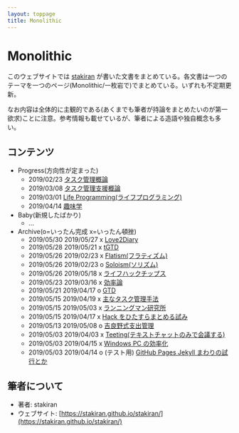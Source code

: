 ```yaml
---
layout: toppage
title: Monolithic
---
```


# Monolithic
このウェブサイトでは [stakiran](https://stakiran.github.io/stakiran/) が書いた文書をまとめている。各文書は一つのテーマを一つのページ(Monolithic/一枚岩で)でまとめている。いずれも不定期更新。

なお内容は全体的に主観的である(あくまでも筆者が持論をまとめたいのが第一欲求)ことに注意。参考情報も載せているが、筆者による造語や独自概念も多い。

## コンテンツ
- Progress(方向性が定まった)
  - 2019/02/23 [タスク管理概論](task_management.md)
  - 2019/03/08 [タスク管理支援概論](task_management_support.md)
  - 2019/03/01 [Life Programming(ライフプログラミング)](life_programming.md)
  - 2019/04/14 [趣味学](hobbilogy.md)
- Baby(新規したばかり)
  - ...
- Archive(o=いったん完成 x=いったん頓挫)
  - 2019/05/30 2019/05/27 x [Love2Diary](diary.md)
  - 2019/05/28 2019/05/21 x [tGTD](tgtd.md)
  - 2019/05/26 2019/02/23 x [Flatism(フラティズム)](flatism.md)
  - 2019/05/26 2019/02/23 o [Soloism(ソリズム)](soloism.md)
  - 2019/05/26 2019/05/18 x [ライフハックチップス](lifehack_tips.md)
  - 2019/05/23 2019/03/16 x [効率論](efficy.md)
  - 2019/05/21 2019/04/17 o [GTD](gtd.md)
  - 2019/05/15 2019/04/19 x [主なタスク管理手法](task_management_methods.md)
  - 2019/05/15 2019/05/03 x [ランニングマン研究所](runningman.md)
  - 2019/05/15 2019/04/17 x [Hack をひたすらまとめる試み](hacks.md)
  - 2019/05/13 2019/05/08 o [吉良野式支出管理](staspecon.md)
  - 2019/05/03 2019/04/03 x [Teeting(テキストチャットのみで会議する)](teeting.md)
  - 2019/05/03 2019/04/15 x [Windows PC の効率化](efficy_windows.md)
  - 2019/05/03 2019/04/14 o (テスト用) [GitHub Pages Jekyll まわりの試行とか](test_githuboages_jekyll.md)

## 筆者について
- 著者: stakiran
- ウェブサイト: [https://stakiran.github.io/stakiran/](https://stakiran.github.io/stakiran/)

